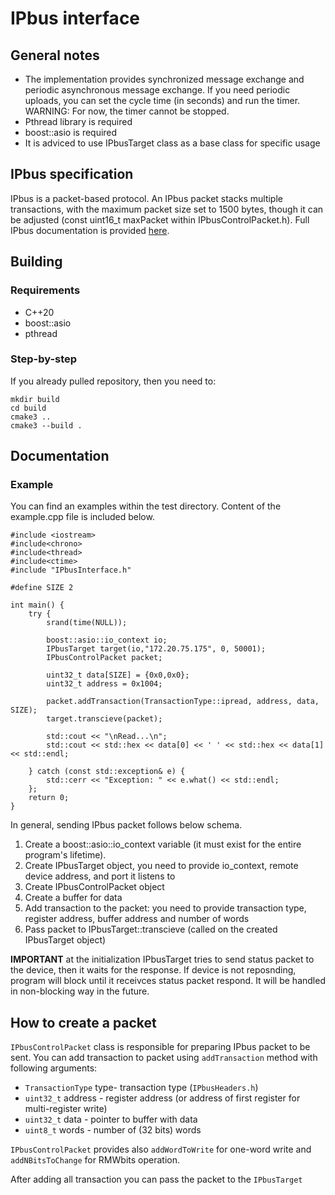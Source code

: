 # IPbus interface

## General notes

- The implementation provides synchronized message exchange and periodic asynchronous message exchange. If you need periodic uploads, you can set the cycle time (in seconds) and run the timer. WARNING: For now, the timer cannot be stopped.
- Pthread library is required
- boost::asio is required
- It is adviced to use IPbusTarget class as a base class for specific usage

## IPbus specification

IPbus is a packet-based protocol. An IPbus packet stacks multiple transactions, with the maximum packet size set to 1500 bytes, though it can be adjusted (const uint16_t maxPacket within IPbusControlPacket.h). Full IPbus documentation is provided  [here](https://ipbus.web.cern.ch/doc/user/html/_downloads/d251e03ea4badd71f62cffb24f110cfa/ipbus_protocol_v2_0.pdf).

## Building

### Requirements
- C++20
- boost::asio
- pthread

### Step-by-step

If you already pulled repository, then you need to:
```
mkdir build
cd build
cmake3 ..
cmake3 --build .
```

## Documentation

### Example
You can find an examples within the test directory. Content of the example.cpp file is included below.
```
#include <iostream>
#include<chrono>
#include<thread>
#include<ctime>
#include "IPbusInterface.h"

#define SIZE 2

int main() {
    try {
        srand(time(NULL));

        boost::asio::io_context io;
        IPbusTarget target(io,"172.20.75.175", 0, 50001);
        IPbusControlPacket packet;

        uint32_t data[SIZE] = {0x0,0x0};
        uint32_t address = 0x1004;

        packet.addTransaction(TransactionType::ipread, address, data, SIZE);
        target.transcieve(packet);

        std::cout << "\nRead...\n";
        std::cout << std::hex << data[0] << ' ' << std::hex << data[1] << std::endl;

    } catch (const std::exception& e) {
        std::cerr << "Exception: " << e.what() << std::endl;
    };
    return 0;
}
```
In general, sending IPbus packet follows below schema.
1. Create a boost::asio::io_context variable (it must exist for the entire program's lifetime).
2. Create IPbusTarget object, you need to provide io_context, remote device address, and port it listens to
3. Create IPbusControlPacket object
4. Create a buffer for data
5. Add transaction to the packet: you need to provide transaction type, register address, buffer address and number of words
6. Pass packet to IPbusTarget::transcieve (called on the created IPbusTarget object)

**IMPORTANT** at the initialization IPbusTarget tries to send status packet to the device, then it waits for the response. If device is not reposnding, program will block until it receivces status packet respond. It will be handled in non-blocking way in the future.

## How to create a packet

`IPbusControlPacket` class is responsible for preparing IPbus packet to be sent. You can add transaction to packet using `addTransaction` method with following arguments:

- `TransactionType` type- transaction type (`IPbusHeaders.h`)
- `uint32_t` address - register address (or address of first register for multi-register write)
- `uint32_t` data - pointer to buffer with data
- `uint8_t` words - number of (32 bits) words

`IPbusControlPacket` provides also `addWordToWrite` for one-word write and `addNBitsToChange` for RMWbits operation.

After adding all transaction you can pass the packet to the `IPbusTarget`





